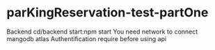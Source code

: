 # parKingReservation-test-partOne

Backend
cd/backend
start:npm start
You need network to connect mangodb atlas
Authentification require before using api
